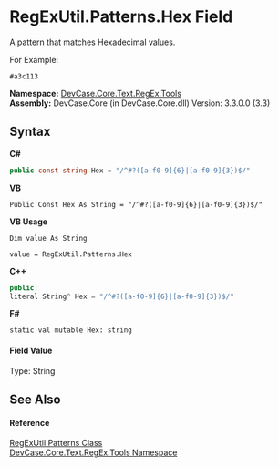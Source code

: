 # RegExUtil.Patterns.Hex Field
 

A pattern that matches Hexadecimal values. 

 For Example: 

`#a3c113`

**Namespace:**&nbsp;<a href="N_DevCase_Core_Text_RegEx_Tools">DevCase.Core.Text.RegEx.Tools</a><br />**Assembly:**&nbsp;DevCase.Core (in DevCase.Core.dll) Version: 3.3.0.0 (3.3)

## Syntax

**C#**<br />
``` C#
public const string Hex = "/^#?([a-f0-9]{6}|[a-f0-9]{3})$/"
```

**VB**<br />
``` VB
Public Const Hex As String = "/^#?([a-f0-9]{6}|[a-f0-9]{3})$/"
```

**VB Usage**<br />
``` VB Usage
Dim value As String

value = RegExUtil.Patterns.Hex

```

**C++**<br />
``` C++
public:
literal String^ Hex = "/^#?([a-f0-9]{6}|[a-f0-9]{3})$/"
```

**F#**<br />
``` F#
static val mutable Hex: string
```


#### Field Value
Type: String

## See Also


#### Reference
<a href="T_DevCase_Core_Text_RegEx_Tools_RegExUtil_Patterns">RegExUtil.Patterns Class</a><br /><a href="N_DevCase_Core_Text_RegEx_Tools">DevCase.Core.Text.RegEx.Tools Namespace</a><br />